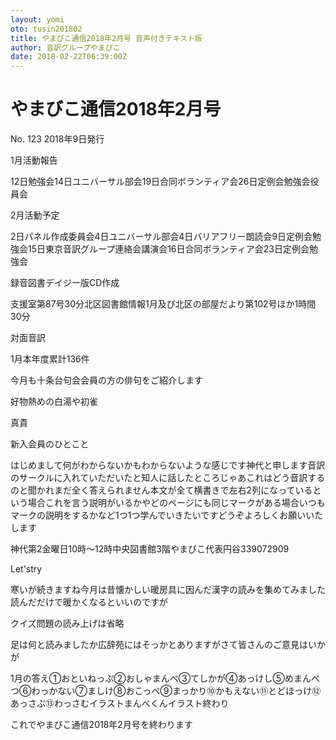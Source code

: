 ```yaml
---
layout: yomi
oto: tusin201802
title: やまびこ通信2018年2月号 音声付きテキスト版
author: 音訳グループやまびこ
date: 2018-02-22T06:39:00Z
---
```


# <span data-dur="1.15152" data-begin="0">やまびこ通信</span><span data-dur="1.29546" data-begin="1.15152">2018年</span><span data-dur="2.28865" data-begin="2.44698">2月号</span>

<!--
--><span data-dur="2.05835" data-begin="4.735627">No. 123</span>

<!--
--><span data-dur="1.66971" data-begin="6.793969">2018年</span><!--
--><span data-dur="0.56137" data-begin="8.463673">2月</span><!--
--><span data-dur="0.61895" data-begin="9.02504">9日</span><!--
--><span data-dur="1.65964" data-begin="9.643982">発行</span>

<span data-dur="0.52803" data-begin="11.303619">1月</span><!--
--><span data-dur="0.63559" data-begin="11.831643">活動</span><!--
--><span data-dur="1.5743" data-begin="12.467227">報告</span>

<!--
--><span data-dur="1.27117" data-begin="14.04152">12日</span><!--
--><span data-dur="0.95827" data-begin="15.312688">定例会</span><!--
--><span data-dur="1.92631" data-begin="16.270954">勉強会</span><!--
--><span data-dur="1.11472" data-begin="18.197263">14日</span><!--
--><span data-dur="0.86049" data-begin="19.311979">ユニバーサル</span><!--
--><span data-dur="1.40911" data-begin="20.172463">部会</span><!--
--><span data-dur="1.34836" data-begin="21.581564">19日</span><!--
--><span data-dur="0.57692" data-begin="22.92992">合同</span><!--
--><span data-dur="0.67356" data-begin="23.506835">ボランティア</span><!--
--><span data-dur="1.24298" data-begin="24.180385">会</span><!--
--><span data-dur="1.55474" data-begin="25.423365">26日</span><!--
--><span data-dur="0.98761" data-begin="26.978102">定例会</span><!--
--><span data-dur="1.05605" data-begin="27.965702">勉強会</span><!--
--><span data-dur="1.93609" data-begin="29.021749">役員会</span>

<span data-dur="0.5867" data-begin="30.957836">2月</span><!--
--><span data-dur="0.51825" data-begin="31.544529">活動</span><!--
--><span data-dur="1.44718" data-begin="32.062775">予定</span>

<!--
--><span data-dur="0.90938" data-begin="33.509951">2日</span><!--
--><span data-dur="0.70404" data-begin="34.419325">周年</span><!--
--><span data-dur="0.53781" data-begin="35.123357">パネル</span><!--
--><span data-dur="0.5867" data-begin="35.661159">作成</span><!--
--><span data-dur="1.60363" data-begin="36.247852">委員会</span><!--
--><span data-dur="0.86049" data-begin="37.85148">4日</span><!--
--><span data-dur="0.92894" data-begin="38.711963">ユニバーサル</span><!--
--><span data-dur="1.32984" data-begin="39.640893">部会</span><!--
--><span data-dur="0.8996" data-begin="40.970731">4日</span><!--
--><span data-dur="0.88982" data-begin="41.870327">バリアフリー</span><!--
--><span data-dur="1.6623" data-begin="42.760145">朗読会</span><!--
--><span data-dur="1.02882" data-begin="44.422442">9日</span><!--
--><span data-dur="0.97572" data-begin="45.45126">定例会</span><!--
--><span data-dur="1.91654" data-begin="46.426976">勉強会</span><!--
--><span data-dur="1.25588" data-begin="48.343507">15日</span><!--
--><span data-dur="0.54333" data-begin="49.599378">東京</span><!--
--><span data-dur="0.52803" data-begin="50.142699">音訳</span><!--
--><span data-dur="0.65514" data-begin="50.670723">グループ</span><!--
--><span data-dur="1.0365" data-begin="51.325863">連絡会</span><!--
--><span data-dur="1.76986" data-begin="52.362354">講演会</span><!--
--><span data-dur="1.44718" data-begin="54.132212">16日</span><!--
--><span data-dur="0.59648" data-begin="55.579388">合同</span><!--
--><span data-dur="0.66492" data-begin="56.175859">ボランティア</span><!--
--><span data-dur="1.23206" data-begin="56.840778">会</span><!--
--><span data-dur="1.59698" data-begin="58.072833">23日</span><!--
--><span data-dur="0.94537" data-begin="59.669809">定例会</span><!--
--><span data-dur="1.99476" data-begin="60.61517">勉強会</span>

<span data-dur="0.72359" data-begin="62.609926">録音</span><!--
--><span data-dur="0.52803" data-begin="63.333514">図書</span><!--
--><span data-dur="0.8996" data-begin="63.861538">デイジー版</span><!--
--><span data-dur="0.52803" data-begin="64.761134">CD</span><!--
--><span data-dur="1.63297" data-begin="65.289158">作成</span>

<!--
--><span data-dur="0.78226" data-begin="66.92212">支援室</span><!--
--><span data-dur="0.57692" data-begin="67.704377">だより</span><!--
--><span data-dur="1.82853" data-begin="68.281292">第87号</span><!--
--><span data-dur="1.95565" data-begin="70.109819">30分</span><!--
--><span data-dur="0.61603" data-begin="72.065462">北区</span><!--
--><span data-dur="0.61603" data-begin="72.68149">図書館</span><!--
--><span data-dur="0.72359" data-begin="73.297518">情報</span><!--
--><span data-dur="1.06583" data-begin="74.021106">1月</span><!--
--><span data-dur="0.60625" data-begin="75.086931">及び</span><!--
--><span data-dur="0.39113" data-begin="75.693181">北区</span><!--
--><span data-dur="0.12712" data-begin="76.08431">の</span><!--
--><span data-dur="0.29335" data-begin="76.211426">部屋</span><!--
--><span data-dur="0.5867" data-begin="76.504773">だより</span><!--
--><span data-dur="1.07561" data-begin="77.091466">第102号</span><!--
--><span data-dur="0.6747" data-begin="78.16707">ほか</span><!--
--><span data-dur="0.71381" data-begin="78.841767">1時間</span><!--
--><span data-dur="1.91653" data-begin="79.555577">30分</span>

<span data-dur="0.47914" data-begin="81.472107">対面</span><!--
--><span data-dur="1.58408" data-begin="81.95124">音訳</span>

<!--
--><span data-dur="0.8996" data-begin="83.535311">1月</span><!--
--><span data-dur="1.23206" data-begin="84.434907">15件</span><!--
--><span data-dur="0.6747" data-begin="85.666963">本年度</span><!--
--><span data-dur="0.74315" data-begin="86.34166">累計</span><!--
--><span data-dur="2.46412" data-begin="87.084804">136件</span>

<span data-dur="0.72359" data-begin="89.548915">今月</span><!--
--><span data-dur="0.47914" data-begin="90.272503">も</span><!--
--><span data-dur="0.76271" data-begin="90.751636">十条台</span><!--
--><span data-dur="0.40091" data-begin="91.514337">句会</span><!--
--><span data-dur="0.49869" data-begin="91.915244">会員</span><!--
--><span data-dur="0.14668" data-begin="92.413933">の</span><!--
--><span data-dur="0.2249" data-begin="92.560606">方</span><!--
--><span data-dur="0.11734" data-begin="92.785505">の</span><!--
--><span data-dur="0.42047" data-begin="92.902844">俳句</span><!--
--><span data-dur="0.1369" data-begin="93.323307">を</span><!--
--><span data-dur="0.57692" data-begin="93.460202">ご紹介</span><!--
--><span data-dur="2.26855" data-begin="94.037117">します</span>

<!--
--><span data-dur="0.61603" data-begin="96.305663">好物</span><!--
--><span data-dur="0.29335" data-begin="96.921691">は</span><!--
--><span data-dur="0.43025" data-begin="97.215037">熱め</span><!--
--><span data-dur="0.12712" data-begin="97.645279">の</span><!--
--><span data-dur="0.39113" data-begin="97.772396">白湯</span><!--
--><span data-dur="0.32269" data-begin="98.163525">や</span><!--
--><span data-dur="1.70142" data-begin="98.486206">初雀</span>

<!--
--><span data-dur="1.44718" data-begin="100.187616">真貴</span>

<span data-dur="1.22228" data-begin="101.634792">新入会員</span><!--
--><span data-dur="0.12712" data-begin="102.857069">の</span><!--
--><span data-dur="1.4374" data-begin="102.984186">ひとこと</span>

<!--
--><span data-dur="2.249" data-begin="104.421584">はじめまして</span><!--
--><span data-dur="0.55736" data-begin="106.670574">まだ</span><!--
--><span data-dur="0.34224" data-begin="107.227932">何</span><!--
--><span data-dur="0.16623" data-begin="107.57017">が</span><!--
--><span data-dur="0.78226" data-begin="107.736399">わからないか</span><!--
--><span data-dur="0.28357" data-begin="108.518657">も</span><!--
--><span data-dur="0.6747" data-begin="108.802225">わからない</span><!--
--><span data-dur="0.42047" data-begin="109.476922">ような</span><!--
--><span data-dur="0.38136" data-begin="109.897385">感じ</span><!--
--><span data-dur="1.60363" data-begin="110.278736">です</span><!--
--><span data-dur="0.61603" data-begin="111.882364">神代</span><!--
--><span data-dur="0.18579" data-begin="112.498391">と</span><!--
--><span data-dur="1.92631" data-begin="112.684177">申します</span><!--
--><span data-dur="0.59648" data-begin="114.610486">音訳</span><!--
--><span data-dur="0.11734" data-begin="115.206958">の</span><!--
--><span data-dur="0.45958" data-begin="115.324296">サークル</span><!--
--><span data-dur="0.14668" data-begin="115.783872">に</span><!--
--><span data-dur="1.55474" data-begin="115.930546">入れていただいた</span><!--
--><span data-dur="0.2249" data-begin="117.485282">と</span><!--
--><span data-dur="0.41069" data-begin="117.710181">知人</span><!--
--><span data-dur="0.18579" data-begin="118.120866">に</span><!--
--><span data-dur="0.47914" data-begin="118.306652">話した</span><!--
--><span data-dur="0.84093" data-begin="118.785785">ところ</span><!--
--><span data-dur="0.82138" data-begin="119.626712">じゃあ</span><!--
--><span data-dur="0.33246" data-begin="120.448082">これ</span><!--
--><span data-dur="0.33246" data-begin="120.780541">は</span><!--
--><span data-dur="0.35202" data-begin="121.113001">どう</span><!--
--><span data-dur="0.42047" data-begin="121.465017">音訳</span><!--
--><span data-dur="1.17339" data-begin="121.88548">するの</span><!--
--><span data-dur="0.20535" data-begin="123.058866">と</span><!--
--><span data-dur="0.91916" data-begin="123.264209">聞かれ</span><!--
--><span data-dur="0.37158" data-begin="124.183361">まだ</span><!--
--><span data-dur="0.52803" data-begin="124.554933">全く</span><!--
--><span data-dur="1.7992" data-begin="125.082957">答えられません</span><!--
--><span data-dur="0.57692" data-begin="126.882149">本文</span><!--
--><span data-dur="0.12712" data-begin="127.459064">が</span><!--
--><span data-dur="0.46936" data-begin="127.586181">全て</span><!--
--><span data-dur="0.56714" data-begin="128.055535">横書き</span><!--
--><span data-dur="0.64537" data-begin="128.622672">で</span><!--
--><span data-dur="0.54759" data-begin="129.268034">左右</span><!--
--><span data-dur="0.42047" data-begin="129.815614">2列</span><!--
--><span data-dur="0.12712" data-begin="130.236078">に</span><!--
--><span data-dur="0.43025" data-begin="130.363195">なっている</span><!--
--><span data-dur="0.20535" data-begin="130.793436">と</span><!--
--><span data-dur="0.35202" data-begin="130.998779">いう</span><!--
--><span data-dur="0.9876" data-begin="131.350794">場合</span><!--
--><span data-dur="0.33246" data-begin="132.338394">これ</span><!--
--><span data-dur="0.16624" data-begin="132.670854">を</span><!--
--><span data-dur="0.18579" data-begin="132.837084">言う</span><!--
--><span data-dur="0.55736" data-begin="133.02287">説明</span><!--
--><span data-dur="0.11734" data-begin="133.580228">が</span><!--
--><span data-dur="0.38135" data-begin="133.697567">いるか</span><!--
--><span data-dur="0.6747" data-begin="134.078917">や</span><!--
--><span data-dur="0.4498" data-begin="134.753614">どの</span><!--
--><span data-dur="0.37158" data-begin="135.203412">ページ</span><!--
--><span data-dur="0.43025" data-begin="135.574984">にも</span><!--
--><span data-dur="0.46936" data-begin="136.005226">同じ</span><!--
--><span data-dur="0.39113" data-begin="136.47458">マーク</span><!--
--><span data-dur="0.11734" data-begin="136.865709">が</span><!--
--><span data-dur="0.2249" data-begin="136.983048">ある</span><!--
--><span data-dur="0.95827" data-begin="137.207947">場合</span><!--
--><span data-dur="0.91916" data-begin="138.166212">いつも</span><!--
--><span data-dur="0.4498" data-begin="139.085364">マーク</span><!--
--><span data-dur="0.09779" data-begin="139.535162">の</span><!--
--><span data-dur="0.55736" data-begin="139.632945">説明</span><!--
--><span data-dur="0.11734" data-begin="140.190303">を</span><!--
--><span data-dur="0.39113" data-begin="140.307642">するか</span><!--
--><span data-dur="0.78226" data-begin="140.69877">など</span><!--
--><span data-dur="0.43025" data-begin="141.481028">1つ</span><!--
--><span data-dur="0.42047" data-begin="141.911269">1つ</span><!--
--><span data-dur="0.49869" data-begin="142.331733">学んで</span><!--
--><span data-dur="0.41069" data-begin="142.830422">いきたい</span><!--
--><span data-dur="1.72097" data-begin="143.241107">です</span><!--
--><span data-dur="0.53781" data-begin="144.962073">どうぞ</span><!--
--><span data-dur="0.46936" data-begin="145.499875">よろしく</span><!--
--><span data-dur="0.43025" data-begin="145.969229">お願い</span><!--
--><span data-dur="2.44456" data-begin="146.399471">いたします</span>

<!--
--><span data-dur="0.6747" data-begin="148.844025">神代</span><!--
--><span data-dur="1.39829" data-begin="149.518722">寛子</span>

<span data-dur="0.95827" data-begin="150.917007">定例会</span>

<!--
--><span data-dur="0.68448" data-begin="151.875273">第2</span><!--
--><span data-dur="0.6747" data-begin="152.559748">第4</span><!--
--><span data-dur="0.8116" data-begin="153.234445">金曜日</span><!--
--><span data-dur="0.48892" data-begin="154.046037">10時</span><!--
--><span data-dur="0.27379" data-begin="154.534948">〜</span><!--
--><span data-dur="0.8996" data-begin="154.808738">12時</span><!--
--><span data-dur="0.53781" data-begin="155.708334">中央</span><!--
--><span data-dur="0.52803" data-begin="156.246136">図書館</span><!--
--><span data-dur="0.91916" data-begin="156.77416">3階</span><!--
--><span data-dur="0.60626" data-begin="157.693312">やまびこ</span><!--
--><span data-dur="0.76271" data-begin="158.299562">代表</span><!--
--><span data-dur="0.79204" data-begin="159.062263">円谷</span><!--
--><span data-dur="0.80182" data-begin="159.854298">3</span><!--
--><span data-dur="1.38851" data-begin="160.656112">3907</span><!--
--><span data-dur="2.425" data-begin="162.044619">2909</span>

<span data-dur="0.42047" data-begin="164.469617">Let's</span><!--
--><span data-dur="1.2125" data-begin="164.89008">try</span>

<!--
--><span data-dur="0.49869" data-begin="166.102579">寒い</span><!--
--><span data-dur="0.20535" data-begin="166.601268">日</span><!--
--><span data-dur="0.12712" data-begin="166.806611">が</span><!--
--><span data-dur="0.60625" data-begin="166.933728">続きます</span><!--
--><span data-dur="1.51563" data-begin="167.539977">ね</span><!--
--><span data-dur="0.62581" data-begin="169.055601">今月</span><!--
--><span data-dur="0.48892" data-begin="169.681407">は</span><!--
--><span data-dur="0.55736" data-begin="170.170318">昔</span><!--
--><span data-dur="0.68448" data-begin="170.727676">懐かしい</span><!--
--><span data-dur="0.60626" data-begin="171.412151">暖房具</span><!--
--><span data-dur="0.1369" data-begin="172.018401">に</span><!--
--><span data-dur="0.49869" data-begin="172.155296">因んだ</span><!--
--><span data-dur="0.34224" data-begin="172.653985">漢字</span><!--
--><span data-dur="0.12712" data-begin="172.996222">の</span><!--
--><span data-dur="0.34224" data-begin="173.123339">読み</span><!--
--><span data-dur="0.15646" data-begin="173.465577">を</span><!--
--><span data-dur="2.84547" data-begin="173.622028">集めてみました</span><!--
--><span data-dur="0.48892" data-begin="176.46749">読んだ</span><!--
--><span data-dur="0.25424" data-begin="176.9564">だけ</span><!--
--><span data-dur="0.15646" data-begin="177.210634">で</span><!--
--><span data-dur="0.59648" data-begin="177.367086">暖かく</span><!--
--><span data-dur="0.45958" data-begin="177.963557">なると</span><!--
--><span data-dur="2.57168" data-begin="178.423133">いいのですが</span>

<!--
--><span data-dur="0.41069" data-begin="180.994804">クイズ</span><!--
--><span data-dur="0.14668" data-begin="181.405489">の</span><!--
--><span data-dur="0.46936" data-begin="181.552163">問題</span><!--
--><span data-dur="0.1369" data-begin="182.021517">の</span><!--
--><span data-dur="0.53781" data-begin="182.158412">読み上げ</span><!--
--><span data-dur="0.1369" data-begin="182.696214">は</span><!--
--><span data-dur="2.48367" data-begin="182.833109">省略</span>

<!--
--><span data-dur="0.5867" data-begin="185.316776">足</span><!--
--><span data-dur="0.48892" data-begin="185.903469">下</span><!--
--><span data-dur="0.32269" data-begin="186.39238">は</span><!--
--><span data-dur="0.40091" data-begin="186.715061">何</span><!--
--><span data-dur="0.16623" data-begin="187.115968">と</span><!--
--><span data-dur="1.54496" data-begin="187.282198">読みましたか</span><!--
--><span data-dur="0.62581" data-begin="188.827156">広辞苑</span><!--
--><span data-dur="0.4498" data-begin="189.452962">には</span><!--
--><span data-dur="0.56714" data-begin="189.90276">そっか</span><!--
--><span data-dur="0.10757" data-begin="190.469897">と</span><!--
--><span data-dur="1.13428" data-begin="190.577457">ありますが</span><!--
--><span data-dur="0.79204" data-begin="191.711731">さて</span><!--
--><span data-dur="0.60625" data-begin="192.503766">皆さん</span><!--
--><span data-dur="0.15646" data-begin="193.110016">の</span><!--
--><span data-dur="0.47914" data-begin="193.266467">ご意見</span><!--
--><span data-dur="0.10757" data-begin="193.7456">は</span><!--
--><span data-dur="2.25877" data-begin="193.85316">いかが</span>

<span data-dur="0.60625" data-begin="196.111928">1月</span><!--
--><span data-dur="0.15646" data-begin="196.718178">の</span><!--
--><span data-dur="1.42762" data-begin="196.874629">答え</span><!--
--><span data-dur="0.8996" data-begin="198.302249">①</span><!--
--><span data-dur="1.91654" data-begin="199.201845">おといねっぷ</span><!--
--><span data-dur="0.68448" data-begin="201.118376">②</span><!--
--><span data-dur="1.70142" data-begin="201.802851">おしゃまんべ</span><!--
--><span data-dur="0.85071" data-begin="203.504261">③</span><!--
--><span data-dur="1.61341" data-begin="204.354966">てしかが</span><!--
--><span data-dur="0.83115" data-begin="205.968372">④</span><!--
--><span data-dur="1.72097" data-begin="206.79952">あっけし</span><!--
--><span data-dur="0.68448" data-begin="208.520486">⑤</span><!--
--><span data-dur="1.85787" data-begin="209.204961">めまんべつ</span><!--
--><span data-dur="0.86049" data-begin="211.062823">⑥</span><!--
--><span data-dur="1.70142" data-begin="211.923306">わっかない</span><!--
--><span data-dur="0.76271" data-begin="213.624716">⑦</span><!--
--><span data-dur="1.55474" data-begin="214.387417">ましけ</span><!--
--><span data-dur="0.90938" data-begin="215.942153">⑧</span><!--
--><span data-dur="1.73075" data-begin="216.851527">おこっぺ</span><!--
--><span data-dur="0.8996" data-begin="218.582272">⑨</span><!--
--><span data-dur="1.59385" data-begin="219.481868">まっかり</span><!--
--><span data-dur="0.85071" data-begin="221.075717">⑩</span><!--
--><span data-dur="1.68186" data-begin="221.926422">かもえない</span><!--
--><span data-dur="1.16361" data-begin="223.608276">⑪</span><!--
--><span data-dur="1.74053" data-begin="224.771884">とどほっけ</span><!--
--><span data-dur="0.98761" data-begin="226.512406">⑫</span><!--
--><span data-dur="1.74053" data-begin="227.500006">あっさぶ</span><!--
--><span data-dur="1.13428" data-begin="229.240529">⑬</span><!--
--><span data-dur="1.78942" data-begin="230.374802">わっさむ</span><!--
--><span data-dur="1.68186" data-begin="232.164216">イラスト</span><!--
--><span data-dur="1.76986" data-begin="233.846069">まんべくん</span><!--
--><span data-dur="0.68448" data-begin="235.615927">イラスト</span><!--
--><span data-dur="1.46674" data-begin="236.300402">終わり</span>

<span data-dur="0.30313" data-begin="237.767135">これ</span><!--
--><span data-dur="0.34224" data-begin="238.070259">で</span><!--
--><span data-dur="0.59648" data-begin="238.412497">やまびこ</span><!--
--><span data-dur="0.56714" data-begin="239.008968">通信</span><!--
--><span data-dur="1.22228" data-begin="239.576105">2018年</span><!--
--><span data-dur="0.59648" data-begin="240.798382">2月号</span><!--
--><span data-dur="0.25424" data-begin="241.394853">を</span><!--
--><span data-dur="3.66692" data-begin="241.649087">終わります</span><!--
-->

